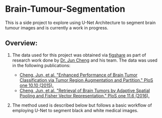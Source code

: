 # Brain-Tumour-Segmentation
This is a side project to explore using U-Net Architecture to segment brain tumour images and is currently a work in progress.

## Overview:
1. The data used for this project was obtained via [figshare](https://figshare.com/articles/dataset/brain_tumor_dataset/1512427) as part of research work done by [Dr. Jun Cheng](https://scholar.google.com/citations?user=e9yrvHEAAAAJ&hl=en) and his team. The data was used in the following publications:
   *  [Cheng, Jun, et al. "Enhanced Performance of Brain Tumor Classification via Tumor Region Augmentation and Partition." PloS one 10.10 (2015).](https://journals.plos.org/plosone/article?id=10.1371/journal.pone.0140381)
   *  [Cheng, Jun, et al. "Retrieval of Brain Tumors by Adaptive Spatial Pooling and Fisher Vector  Representation." PloS one 11.6 (2016).](https://journals.plos.org/plosone/article?id=10.1371/journal.pone.0157112)

3. The method used is described below but follows a basic workflow of employing U-Net to segment black and white medical images.
